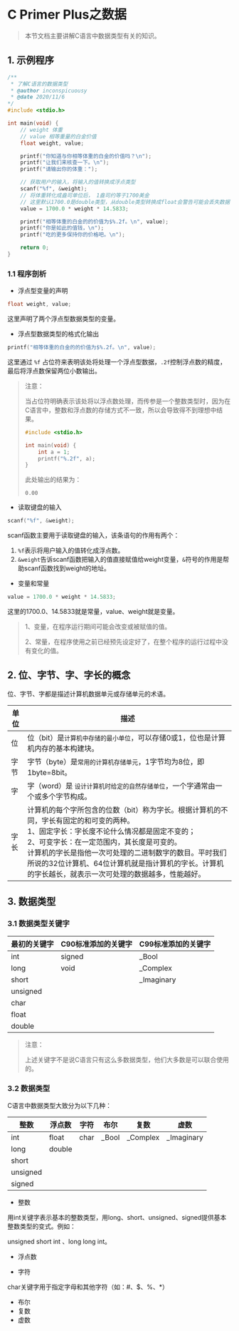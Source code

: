 # C Primer Plus之数据

> 本节文档主要讲解C语言中数据类型有关的知识。

## 1. 示例程序

```c
/**
 * 了解C语言的数据类型
 * @author inconspicuousy
 * @date 2020/11/6
*/
#include <stdio.h>

int main(void) {
    // weight 体重
    // value 相等重量的白金价值
    float weight, value;

    printf("你知道与你相等体重的白金的价值吗？\n");
    printf("让我们来核查一下。\n");
    printf("请输出你的体重：");

    // 获取用户的输入，将输入的值转换成浮点类型
    scanf("%f", &weight);
    // 将体重转化成盎司单位后， 1盎司约等于1700美金
    // 这里默认1700.0是double类型，从double类型转换成float会警告可能会丢失数据
    value = 1700.0 * weight * 14.5833;

    printf("相等体重的白金的的价值为$%.2f。\n", value);
    printf("你是如此的值钱，\n");
    printf("吃的更多保持你的价格吧。\n");

    return 0;
}
```

### 1.1 程序剖析

- 浮点型变量的声明

```c
float weight, value;
```

这里声明了两个浮点型数据类型的变量。

- 浮点型数据类型的格式化输出

```c
printf("相等体重的白金的的价值为$%.2f。\n", value);
```

这里通过 `%f` 占位符来表明该处将处理一个浮点型数据，`.2f`控制浮点数的精度，最后将浮点数保留两位小数输出。

> 注意：
>
> 当占位符明确表示该处将以浮点数处理，而传参是一个整数类型时，因为在C语言中，整数和浮点数的存储方式不一致，所以会导致得不到理想中结果。
>
> ```c
> #include <stdio.h>
> 
> int main(void) {
>     int a = 1;
>     printf("%.2f", a);
> }
> ```
>
> 此处输出的结果为：
>
> ```
> 0.00
> ```

- 读取键盘的输入

```c
scanf("%f", &weight);
```

scanf函数主要用于读取键盘的输入，该条语句的作用有两个：

1. `%f`表示将用户输入的值转化成浮点数。
2. `&weight`告诉scanf函数把输入的值直接赋值给weight变量，`&`符号的作用是帮助scanf函数找到weight的地址。

- 变量和常量

```c
value = 1700.0 * weight * 14.5833;
```

这里的1700.0、14.5833就是常量，value、weight就是变量。

> 1、变量，在程序运行期间可能会改变或被赋值的值。
>
> 2、常量，在程序使用之前已经预先设定好了，在整个程序的运行过程中没有变化的值。

## 2. 位、字节、字、字长的概念

位、字节、字都是描述计算机数据单元或存储单元的术语。

| 单位 | 描述                                                         |
| ---- | ------------------------------------------------------------ |
| 位   | 位（bit）是`计算机中存储的最小单位`，可以存储0或1，位也是计算机内存的基本构建块。 |
| 字节 | 字节（byte）是`常用的计算机存储单元`，1字节均为8位，即1byte=8bit。 |
| 字   | 字（word）是 `设计计算机时给定的自然存储单位`，一个字通常由一个或多个字节构成。 |
| 字长 | 计算机的每个字所包含的位数（bit）称为字长。根据计算机的不同，字长有固定的和可变的两种。<br/>1、固定字长：字长度不论什么情况都是固定不变的；<br/>2、可变字长：在一定范围内，其长度是可变的。<br/>计算机的字长是指他一次可处理的二进制数字的数目。平时我们所说的32位计算机、64位计算机就是指计算机的字长。计算机的字长越长，就表示一次可处理的数据越多，性能越好。 |

## 3. 数据类型

### 3.1 数据类型关键字

| 最初的关键字 | C90标准添加的关键字 | C99标准添加的关键字 |
| ------------ | ------------------- | ------------------- |
| int          | signed              | _Bool               |
| long         | void                | _Complex            |
| short        |                     | _Imaginary          |
| unsigned     |                     |                     |
| char         |                     |                     |
| float        |                     |                     |
| double       |                     |                     |

> 注意：
>
> 上述关键字不是说C语言只有这么多数据类型，他们大多数是可以联合使用的。

### 3.2 数据类型

C语言中数据类型大致分为以下几种：

| 整数     | 浮点数 | 字符 | 布尔  | 复数     | 虚数       |
| -------- | ------ | ---- | ----- | -------- | ---------- |
| int      | float  | char | _Bool | _Complex | _Imaginary |
| long     | double |      |       |          |            |
| short    |        |      |       |          |            |
| unsigned |        |      |       |          |            |
| signed   |        |      |       |          |            |

- 整数

用int关键字表示基本的整数类型，用long、short、unsigned、signed提供基本整数类型的变式。例如：

unsigned short int 、long long int。

- 浮点数



- 字符

char关键字用于指定字母和其他字符（如：#、$、%、*）

- 布尔
- 复数
- 虚数